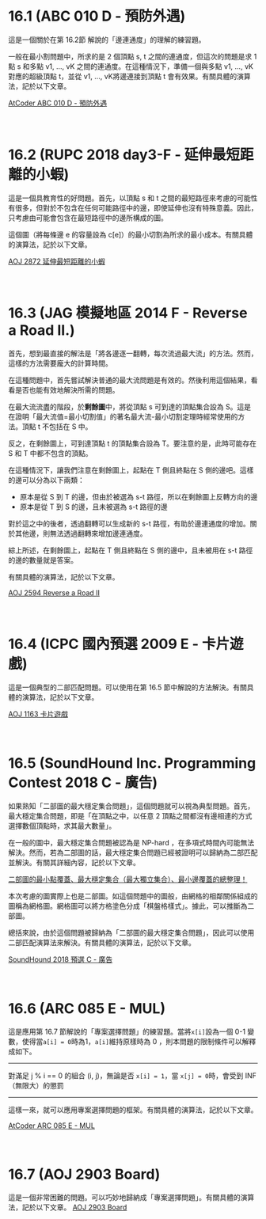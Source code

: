 # 16.1 (ABC 010 D - 預防外遇)

這是一個關於在第 16.2節 解說的「邊連通度」的理解的練習題。

一般在最小割問題中，所求的是 2 個頂點 s, t 之間的連通度，但這次的問題是求 1 點 s 和多點 v1, ..., vK 之間的連通度。在這種情況下，準備一個與多點 v1, ..., vK 對應的超級頂點 t，並從 v1, ..., vK將邊連接到頂點 t 會有效果。有關具體的演算法，記於以下文章。

[AtCoder ABC 010 D - 預防外遇](https://drken1215.hatenablog.com/entry/2021/08/04/155100)

　

# 16.2 (RUPC 2018 day3-F - 延伸最短距離的小蝦)

這是一個具教育性的好問題。首先，以頂點 s 和 t 之間的最短路徑來考慮的可能性有很多，但對於不包含在任何可能路徑中的邊，即使延伸也沒有特殊意義。因此，只考慮由可能會包含在最短路徑中的邊所構成的圖。

這個圖（將每條邊 e 的容量設為 c[e]）的最小切割為所求的最小成本。有關具體的演算法，記於以下文章。

[AOJ 2872 延伸最短距離的小蝦](https://drken1215.hatenablog.com/entry/2021/08/05/013400)

　

# 16.3 (JAG 模擬地區 2014 F - Reverse a Road II.)

首先，想到最直接的解法是「將各邊逐一翻轉，每次流過最大流」的方法。然而，這樣的方法需要龐大的計算時間。

在這種問題中，首先嘗試解決普通的最大流問題是有效的。然後利用這個結果，看看是否也能有效地解決所需的問題。

在最大流流盡的階段，於**剩餘圖**中，將從頂點 s 可到達的頂點集合設為 S。這是在證明「最大流值=最小切割值」的著名最大流-最小切割定理時經常使用的方法。頂點 t 不包括在 S 中。

反之，在剩餘圖上，可到達頂點 t 的頂點集合設為 T。要注意的是，此時可能存在 S 和 T 中都不包含的頂點。

在這種情況下，讓我們注意在剩餘圖上，起點在 T 側且終點在 S 側的邊吧。這樣的邊可以分為以下兩類：

- 原本是從 S 到 T 的邊，但由於被選為 s-t 路徑，所以在剩餘圖上反轉方向的邊
- 原本是從 T 到 S 的邊，且未被選為 s-t 路徑的邊

對於這之中的後者，透過翻轉可以生成新的 s-t 路徑，有助於邊連通度的增加。關於其他邊，則無法透過翻轉來增加邊連通度。

綜上所述，在剩餘圖上，起點在 T 側且終點在 S 側的邊中，且未被用在 s-t 路徑的邊的數量就是答案。

有關具體的演算法，記於以下文章。

[AOJ 2594 Reverse a Road II](https://drken1215.hatenablog.com/entry/2021/08/05/173900)

　

# 16.4 (ICPC 國內預選 2009 E - 卡片遊戲)

這是一個典型的二部匹配問題。可以使用在第 16.5 節中解說的方法解決。有關具體的演算法，記於以下文章。

[AOJ 1163 卡片遊戲](https://drken1215.hatenablog.com/entry/2021/08/05/175900)

　

# 16.5 (SoundHound Inc. Programming Contest 2018 C - 廣告)

如果熟知「二部圖的最大穩定集合問題」，這個問題就可以視為典型問題。首先，最大穩定集合問題，即是「在頂點之中，以任意 2 頂點之間都沒有邊相連的方式選擇數個頂點時，求其最大數量」。

在一般的圖中，最大穩定集合問題被認為是 NP-hard ，在多項式時間內可能無法解決。然而，若為二部圖的話，最大穩定集合問題已經被證明可以歸納為二部匹配並解決。有關其詳細內容，記於以下文章。

[二部圖的最小點覆蓋、最大穩定集合（最大獨立集合）、最小邊覆蓋的總整理！](https://qiita.com/drken/items/7f98315b56c95a6181a4)

本次考慮的圖實際上也是二部圖。如這個問題中的圖般，由網格的相鄰關係組成的圖稱為網格圖。網格圖可以將方格塗色分成「棋盤格樣式」。據此，可以推斷為二部圖。

總括來說，由於這個問題被歸納為「二部圖的最大穩定集合問題」，因此可以使用二部匹配演算法來解決。有關具體的演算法，記於以下文章。

[SoundHound 2018 預選 C - 廣告](https://drken1215.hatenablog.com/entry/2019/06/17/221400)

　

# 16.6 (ARC 085 E - MUL)

這是應用第 16.7 節解說的「專案選擇問題」的練習題。當將`x[i]`設為一個 0-1 變數，使得當`a[i] = 0`時為1，`a[i]`維持原樣時為 0 ，則本問題的限制條件可以解釋成如下。

-----

對滿足 j % i == 0 的組合 (i, j)，無論是否 `x[i] = 1`，當 `x[j] = 0`時，會受到 INF（無限大）的懲罰

-----

這樣一來，就可以應用專案選擇問題的框架。有關具體的演算法，記於以下文章。

[AtCoder ARC 085 E - MUL](https://drken1215.hatenablog.com/entry/2019/12/17/113800)

　

# 16.7 (AOJ 2903 Board)

這是一個非常困難的問題。可以巧妙地歸納成「專案選擇問題」。有關具體的演算法，記於以下文章。
[AOJ 2903 Board](https://drken1215.hatenablog.com/entry/2019/03/06/102100)

　



